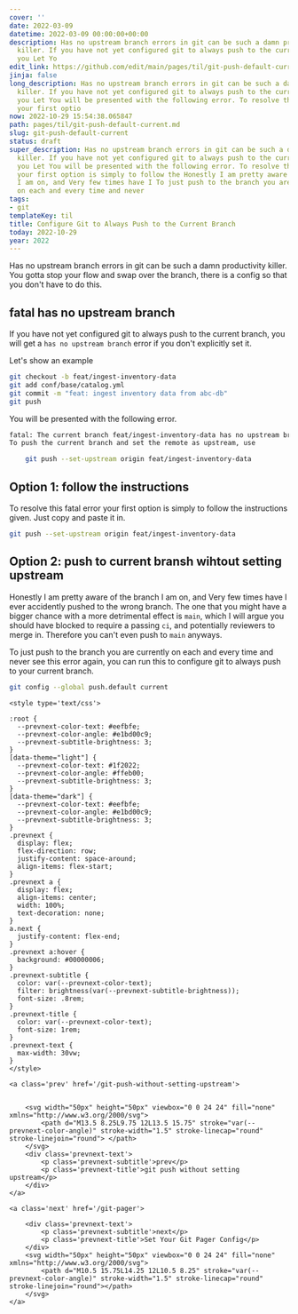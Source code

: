 ```yaml
---
cover: ''
date: 2022-03-09
datetime: 2022-03-09 00:00:00+00:00
description: Has no upstream branch errors in git can be such a damn productivity
  killer. If you have not yet configured git to always push to the current branch,
  you Let Yo
edit_link: https://github.com/edit/main/pages/til/git-push-default-current.md
jinja: false
long_description: Has no upstream branch errors in git can be such a damn productivity
  killer. If you have not yet configured git to always push to the current branch,
  you Let You will be presented with the following error. To resolve this fatal error
  your first optio
now: 2022-10-29 15:54:38.065847
path: pages/til/git-push-default-current.md
slug: git-push-default-current
status: draft
super_description: Has no upstream branch errors in git can be such a damn productivity
  killer. If you have not yet configured git to always push to the current branch,
  you Let You will be presented with the following error. To resolve this fatal error
  your first option is simply to follow the Honestly I am pretty aware of the branch
  I am on, and Very few times have I To just push to the branch you are currently
  on each and every time and never
tags:
- git
templateKey: til
title: Configure Git to Always Push to the Current Branch
today: 2022-10-29
year: 2022
---
```


Has no upstream branch errors in git can be such a damn productivity killer.
You gotta stop your flow and swap over the branch, there is a config so that
you don't have to do this.

## **fatal** has no upstream branch

If you have not yet configured git to always push to the current branch, you
will get a `has no upstream branch` error if you don't explicitly set it.

Let's show an example

``` bash
git checkout -b feat/ingest-inventory-data
git add conf/base/catalog.yml
git commit -m "feat: ingest inventory data from abc-db"
git push
```

You will be presented with the following error.

``` bash
fatal: The current branch feat/ingest-inventory-data has no upstream branch.
To push the current branch and set the remote as upstream, use

    git push --set-upstream origin feat/ingest-inventory-data
```
## Option 1: follow the instructions

To resolve this fatal error your first option is simply to follow the
instructions given.  Just copy and paste it in.

``` bash
git push --set-upstream origin feat/ingest-inventory-data
```

## Option 2: push to current bransh wihtout setting upstream

Honestly I am pretty aware of the branch I am on, and Very few times have I
ever accidently pushed to the wrong branch.  The one that you might have a
bigger chance with a more detrimental effect is `main`, which I will argue you
should have blocked to require a passing `ci`, and potentially reviewers to
merge in.  Therefore you can't even push to `main` anyways.

To just push to the branch you are currently on each and every time and never
see this error again, you can run this to configure git to always push to your
current branch.

``` bash
git config --global push.default current
```
<div class='prevnext'>

    <style type='text/css'>

    :root {
      --prevnext-color-text: #eefbfe;
      --prevnext-color-angle: #e1bd00c9;
      --prevnext-subtitle-brightness: 3;
    }
    [data-theme="light"] {
      --prevnext-color-text: #1f2022;
      --prevnext-color-angle: #ffeb00;
      --prevnext-subtitle-brightness: 3;
    }
    [data-theme="dark"] {
      --prevnext-color-text: #eefbfe;
      --prevnext-color-angle: #e1bd00c9;
      --prevnext-subtitle-brightness: 3;
    }
    .prevnext {
      display: flex;
      flex-direction: row;
      justify-content: space-around;
      align-items: flex-start;
    }
    .prevnext a {
      display: flex;
      align-items: center;
      width: 100%;
      text-decoration: none;
    }
    a.next {
      justify-content: flex-end;
    }
    .prevnext a:hover {
      background: #00000006;
    }
    .prevnext-subtitle {
      color: var(--prevnext-color-text);
      filter: brightness(var(--prevnext-subtitle-brightness));
      font-size: .8rem;
    }
    .prevnext-title {
      color: var(--prevnext-color-text);
      font-size: 1rem;
    }
    .prevnext-text {
      max-width: 30vw;
    }
    </style>
    
    <a class='prev' href='/git-push-without-setting-upstream'>
    

        <svg width="50px" height="50px" viewbox="0 0 24 24" fill="none" xmlns="http://www.w3.org/2000/svg">
            <path d="M13.5 8.25L9.75 12L13.5 15.75" stroke="var(--prevnext-color-angle)" stroke-width="1.5" stroke-linecap="round" stroke-linejoin="round"> </path>
        </svg>
        <div class='prevnext-text'>
            <p class='prevnext-subtitle'>prev</p>
            <p class='prevnext-title'>git push without setting upstream</p>
        </div>
    </a>
    
    <a class='next' href='/git-pager'>
    
        <div class='prevnext-text'>
            <p class='prevnext-subtitle'>next</p>
            <p class='prevnext-title'>Set Your Git Pager Config</p>
        </div>
        <svg width="50px" height="50px" viewbox="0 0 24 24" fill="none" xmlns="http://www.w3.org/2000/svg">
            <path d="M10.5 15.75L14.25 12L10.5 8.25" stroke="var(--prevnext-color-angle)" stroke-width="1.5" stroke-linecap="round" stroke-linejoin="round"></path>
        </svg>
    </a>
  </div>
